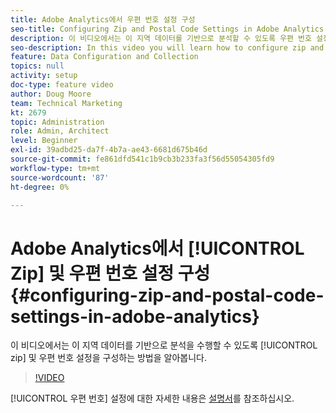```yaml
---
title: Adobe Analytics에서 우편 번호 설정 구성
seo-title: Configuring Zip and Postal Code Settings in Adobe Analytics
description: 이 비디오에서는 이 지역 데이터를 기반으로 분석할 수 있도록 우편 번호 설정을 구성하는 방법을 알아봅니다.
seo-description: In this video you will learn how to configure zip and postal code settings, so that you can do analysis based on this region data.
feature: Data Configuration and Collection
topics: null
activity: setup
doc-type: feature video
author: Doug Moore
team: Technical Marketing
kt: 2679
topic: Administration
role: Admin, Architect
level: Beginner
exl-id: 39adbd25-da7f-4b7a-ae43-6681d675b46d
source-git-commit: fe861dfd541c1b9cb3b233fa3f56d55054305fd9
workflow-type: tm+mt
source-wordcount: '87'
ht-degree: 0%

---
```


# Adobe Analytics에서 [!UICONTROL Zip] 및 우편 번호 설정 구성 {#configuring-zip-and-postal-code-settings-in-adobe-analytics}

이 비디오에서는 이 지역 데이터를 기반으로 분석을 수행할 수 있도록 [!UICONTROL zip] 및 우편 번호 설정을 구성하는 방법을 알아봅니다.

>[!VIDEO](https://video.tv.adobe.com/v/27051/?quality=12)

[!UICONTROL 우편 번호] 설정에 대한 자세한 내용은 [설명서](https://experienceleague.adobe.com/docs/analytics/components/dimensions/zip-code.html?lang=en)를 참조하십시오.
